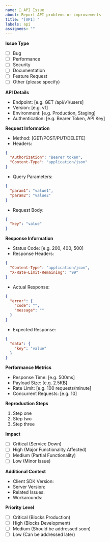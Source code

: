 ```yaml
---
name: 📡 API Issue
about: Report API problems or improvements
title: "[API] "
labels: api
assignees: ""
---
```


**Issue Type**

- [ ] Bug
- [ ] Performance
- [ ] Security
- [ ] Documentation
- [ ] Feature Request
- [ ] Other (please specify)

**API Details**

- Endpoint: [e.g. GET /api/v1/users]
- Version: [e.g. v1]
- Environment: [e.g. Production, Staging]
- Authentication: [e.g. Bearer Token, API Key]

**Request Information**

- Method: [GET/POST/PUT/DELETE]
- Headers:

```json
{
  "Authorization": "Bearer token",
  "Content-Type": "application/json"
}
```

- Query Parameters:

```json
{
  "param1": "value1",
  "param2": "value2"
}
```

- Request Body:

```json
{
  "key": "value"
}
```

**Response Information**

- Status Code: [e.g. 200, 400, 500]
- Response Headers:

```json
{
  "Content-Type": "application/json",
  "X-Rate-Limit-Remaining": "99"
}
```

- Actual Response:

```json
{
  "error": {
    "code": "",
    "message": ""
  }
}
```

- Expected Response:

```json
{
  "data": {
    "key": "value"
  }
}
```

**Performance Metrics**

- Response Time: [e.g. 500ms]
- Payload Size: [e.g. 2.5KB]
- Rate Limit: [e.g. 100 requests/minute]
- Concurrent Requests: [e.g. 10]

**Reproduction Steps**

1. Step one
2. Step two
3. Step three

**Impact**

- [ ] Critical (Service Down)
- [ ] High (Major Functionality Affected)
- [ ] Medium (Partial Functionality)
- [ ] Low (Minor Issue)

**Additional Context**

- Client SDK Version:
- Server Version:
- Related Issues:
- Workarounds:

**Priority Level**

- [ ] Critical (Blocks Production)
- [ ] High (Blocks Development)
- [ ] Medium (Should be addressed soon)
- [ ] Low (Can be addressed later)
